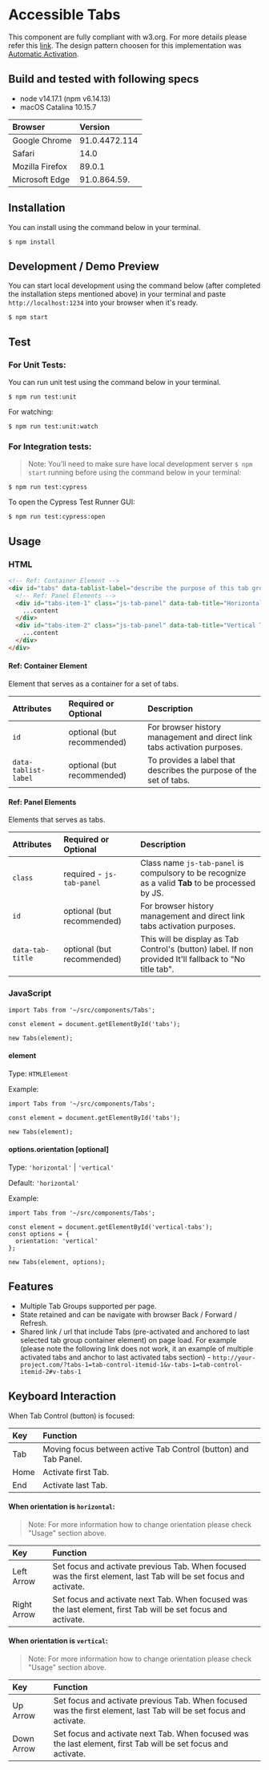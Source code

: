 # Accessible Tabs

This component are fully compliant with w3.org. For more details please refer this [link](https://www.w3.org/TR/wai-aria-practices-1.1/examples/tabs/tabs-1/tabs.html). The design pattern choosen for this implementation was [Automatic Activation](https://www.w3.org/TR/wai-aria-practices-1.1/examples/tabs/tabs-1/tabs.html).

## Build and tested with following specs

- node v14.17.1 (npm v6.14.13)
- macOS Catalina 10.15.7

| Browser         | Version       |
| :-------------- | :------------ |
| Google Chrome   | 91.0.4472.114 |
| Safari          | 14.0          |
| Mozilla Firefox | 89.0.1        |
| Microsoft Edge  | 91.0.864.59.  |

## Installation

You can install using the command below in your terminal.

```shell
$ npm install
```

## Development / Demo Preview

You can start local development using the command below (after completed the installation steps mentioned above) in your terminal and paste `http://localhost:1234` into your browser when it's ready.

```shell
$ npm start
```

## Test

### For Unit Tests:

You can run unit test using the command below in your terminal.

```shell
$ npm run test:unit
```

For watching:

```shell
$ npm run test:unit:watch
```

### For Integration tests:

> Note: You'll need to make sure have local development server `$ npm start` running before using the command below in your terminal:

```shell
$ npm run test:cypress
```

To open the Cypress Test Runner GUI:

```shell
$ npm run test:cypress:open
```

## Usage

### HTML

```html
<!-- Ref: Container Element -->
<div id="tabs" data-tablist-label="describe the purpose of this tab group">
  <!-- Ref: Panel Elements -->
  <div id="tabs-item-1" class="js-tab-panel" data-tab-title="Horizontal Tab">
    ...content
  </div>
  <div id="tabs-item-2" class="js-tab-panel" data-tab-title="Vertical Tabs">
    ...content
  </div>
</div>
```
#### Ref: Container Element

Element that serves as a container for a set of tabs.

| Attributes           | Required or Optional       | Description                                                              |
| :------------------- | :------------------------- | :----------------------------------------------------------------------- |
| `id`                 | optional (but recommended) | For browser history management and direct link tabs activation purposes. |
| `data-tablist-label` | optional (but recommended) | To provides a label that describes the purpose of the set of tabs.       |

#### Ref: Panel Elements

Elements that serves as tabs.

| Attributes             | Required or Optional       | Description                                                                                             |
| :--------------------- | :------------------------- | :------------------------------------------------------------------------------------------------------ |
| `class`                | required - `js-tab-panel`  | Class name `js-tab-panel` is compulsory to be recognize as a valid **Tab** to be processed by JS.       |
| `id`                   | optional (but recommended) | For browser history management and direct link tabs activation purposes.                                |
| `data-tab-title`       | optional (but recommended) | This will be display as Tab Control's (button) label. If non provided It'll fallback to "No title tab". |
### JavaScript

```
import Tabs from '~/src/components/Tabs';

const element = document.getElementById('tabs');

new Tabs(element);
```

#### element

Type: `HTMLElement`

Example:

```
import Tabs from '~/src/components/Tabs';

const element = document.getElementById('tabs');

new Tabs(element);
```

#### options.orientation [optional]

Type: `'horizontal'` | `'vertical'`

Default: `'horizontal'`

Example:

```
import Tabs from '~/src/components/Tabs';

const element = document.getElementById('vertical-tabs');
const options = {
  orientation: 'vertical'
};

new Tabs(element, options);
```

## Features

- Multiple Tab Groups supported per page.
- State retained and can be navigate with browser Back / Forward / Refresh.
- Shared link / url that include Tabs (pre-activated and anchored to last selected tab group container element) on page load. For example (please note the following link does not work, it an example of multiple activated tabs and anchor to last activated tabs section) - `http://your-project.com/?tabs-1=tab-control-itemid-1&v-tabs-1=tab-control-itemid-2#v-tabs-1`

## Keyboard Interaction

When Tab Control (button) is focused:

| Key  | Function                                                        |
| :--- | :-------------------------------------------------------------- |
| Tab  | Moving focus between active Tab Control (button) and Tab Panel. |
| Home | Activate first Tab.                                             |
| End  | Activate last Tab.                                              |

#### When orientation is `horizontal`:

> Note: For more information how to change orientation please check "Usage" section above.

| Key         | Function                                                                                                          |
| :---------- | :---------------------------------------------------------------------------------------------------------------- |
| Left Arrow  | Set focus and activate previous Tab. When focused was the first element, last Tab will be set focus and activate. |
| Right Arrow | Set focus and activate next Tab. When focused was the last element, first Tab will be set focus and activate.     |


#### When orientation is `vertical`:

> Note: For more information how to change orientation please check "Usage" section above.

| Key        | Function                                                                                                          |
| :--------- | :---------------------------------------------------------------------------------------------------------------- |
| Up Arrow   | Set focus and activate previous Tab. When focused was the first element, last Tab will be set focus and activate. |
| Down Arrow | Set focus and activate next Tab. When focused was the last element, first Tab will be set focus and activate.     |
